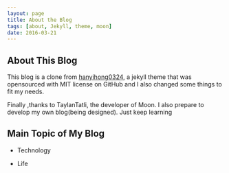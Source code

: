 ```yaml
---
layout: page
title: About the Blog
tags: [about, Jekyll, theme, moon]
date: 2016-03-21
---
```


## About This Blog

This blog is a clone from [hanyihong0324](https://github.com/hanyihong0324/hanyihong0324.github.io), a jekyll theme that was opensourced with MIT license on GitHub and I also changed some things to fit my needs. 

Finally ,thanks to TaylanTatli, the developer of Moon.
I also prepare to develop my own blog(being designed).
Just keep learning


## Main Topic of My Blog

+ Technology

+ Life

